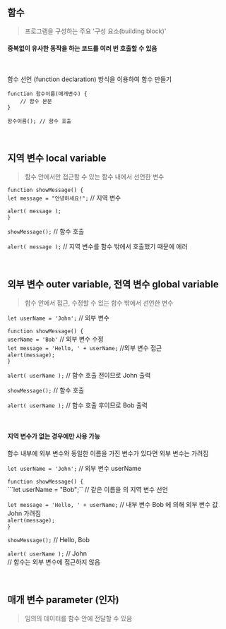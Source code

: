 함수
---
> 프로그램을 구성하는 주요 '구성 요소(building block)'

#### 중복없이 유사한 동작을 하는 코드를 여러 번 호출할 수 있음

<br>

함수 선언 (function declaration) 방식을 이용하여 함수 만들기

    function 함수이름(매개변수) {
        // 함수 본문
    }

    함수이름(); // 함수 호출

<br>

## 지역 변수 local variable
>함수 안에서만 접근할 수 있는 함수 내에서 선언한 변수

``function showMessage() {``  
  ``let message = "안녕하세요!";`` // 지역 변수  

  ``alert( message );``  
``}``

``showMessage();`` // 함수 호출  

``alert( message );`` // 지역 변수를 함수 밖에서 호출했기 때문에 에러

<br>

## 외부 변수 outer variable, 전역 변수 global variable
>함수 안에서 접근, 수정할 수 있는 함수 밖에서 선언한 변수

``let userName = 'John';`` // 외부 변수

``function showMessage() {``  
  ``userName = 'Bob'`` // 외부 변수 수정  
  ``let message = 'Hello, ' + userName;`` //외부 변수 접근  
  ``alert(message);``  
``}``

``alert( userName );`` // 함수 호출 전이므로 John 출력  

``showMessage();`` // 함수 호출  

``alert( userName );`` // 함수 호출 후이므로 Bob 출력  

<br>

#### 지역 변수가 없는 경우에만 사용 가능

함수 내부에 외부 변수와 동일한 이름을 가진 변수가 있다면 외부 변수는 가려짐

``let userName = 'John';`` // 외부 변수 userName

``function showMessage() {``  
  ```let userName = "Bob";`` // 같은 이름을 의 지역 변수 선언  

  ``let message = 'Hello, ' + userName;`` 
  // 내부 변수 Bob 에 의해 외부 변수 값 John 가려짐  
  ``alert(message);``  
``}``

``showMessage();`` // Hello, Bob

``alert( userName );`` // John  
// 합수는 외부 변수에 접근하지 않음

<br>

## 매개 변수 parameter (인자)
>임의의 데이터를 함수 안에 전달할 수 있음
